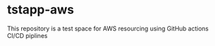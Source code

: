 # tstapp-aws
This repository is a test space for AWS resourcing using GitHub actions CI/CD piplines
